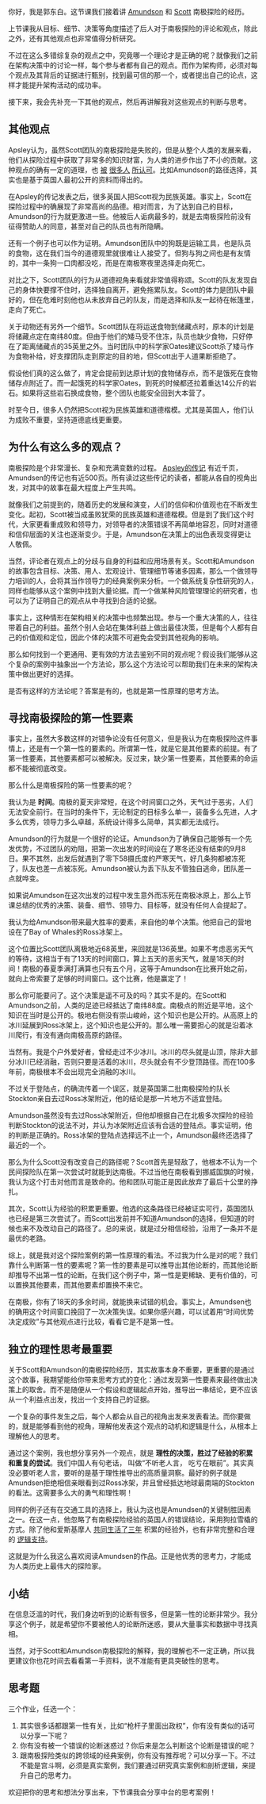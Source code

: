 你好，我是郭东白。这节课我们接着讲 [Amundson](https://en.wikipedia.org/wiki/Roald_Amundsen) 和 [Scott](https://en.wikipedia.org/wiki/Robert_Falcon_Scott) 南极探险的经历。

上节课我从目标、细节、决策等角度描述了后人对于南极探险的评论和观点，除此之外，还有其他观点也非常值得分析研究。

不过在这么多错综复杂的观点之中，究竟哪一个理论才是正确的呢？就像我们之前在架构决策中的讨论一样，每个参与者都有自己的观点。而作为架构师，必须对每个观点及其背后的证据进行甄别，找到最可信的那一个，或者提出自己的论点，这样才能提升架构活动的成功率。

接下来，我会先补充一下其他的观点，然后再讲解我对这些观点的判断与思考。

## 其他观点

Apsley认为，虽然Scott团队的南极探险是失败的，但是从整个人类的发展来看，他们从探险过程中获取了非常多的知识财富，为人类的进步作出了不小的贡献。这种观点的确有一定的道理，也 [被](https://en.wikipedia.org/wiki/Terra_Nova_Expedition) [很多人](https://en.wikipedia.org/wiki/Terra_Nova_Expedition) [所认可](https://en.wikipedia.org/wiki/Terra_Nova_Expedition)。比如Amundson的路径选择，其实也是基于英国人最初公开的资料而得出的。

在Apsley的传记发表之后，很多英国人把Scott视为民族英雄。事实上，Scott在探险过程中的确展现了非常高尚的品德。相对而言，为了达到自己的目标，Amundson的行为就更激进一些。他被后人诟病最多的，就是去南极探险前没有征得赞助人的同意，甚至对自己的队员也有所隐瞒。

还有一个例子也可以作为证明。Amundson团队中的狗既是运输工具，也是队员的食物，这在我们当今的道德观里就很难让人接受了。但狗与狗之间也是有友情的，其中一条狗一口肉都没吃，而是在南极寒夜里选择走向死亡。

对比之下，Scott团队的行为从道德视角来看就非常值得称颂。Scott的队友发现自己的身体快要撑不住时，选择独自离开，避免拖累队友。Scott的体力是团队中最好的，但在危难时刻他也从未放弃自己的队友，而是选择和队友一起待在帐篷里，走向了死亡。

关于动物还有另外一个细节。Scott团队在将运送食物到储藏点时，原本的计划是将储藏点定在南纬80度。但由于他们的矮马受不住冻，队员也缺少食物，只好停在了距离储藏点的35英里之外。当时团队中的科学家Oates建议Scott杀了矮马作为食物补给，好支撑团队走到原定的目的地，但Scott出于人道果断拒绝了。

假设他们真的这么做了，肯定会提前到达原计划的食物储存点，而不是饿死在食物储存点附近了。而一起饿死的科学家Oates，到死的时候都还拉着重达14公斤的岩石。如果将这些岩石换成食物，整个团队也能安全回到大本营了。

时至今日，很多人仍然把Scott视为民族英雄和道德楷模。尤其是英国人，他们认为成败不重要，坚持道德底线更重要。

## 为什么有这么多的观点？

南极探险是个非常漫长、复杂和充满变数的过程。 [Apsley的传记](http://www.gutenberg.org/ebooks/3414) 有近千页，Amundsen的传记也有近500页。所有读过这些传记的读者，都能从各自的视角出发，对其中的故事在最大程度上产生共鸣。

就像我们之前提到的，随着历史的发展和演变，人们的信仰和价值观也在不断发生变化。起初，Scott被当成虽败犹荣的民族英雄和道德楷模。但是到了我们这个时代，大家更看重成败和领导力，对领导者的决策错误不再简单地容忍，同时对道德和信仰层面的关注也逐渐变少。于是，Amundson在决策上的出色表现变得更让人敬佩。

当然，评论者在观点上的分歧与自身的利益和应用场景有关。Scott和Amundson的故事包含目标、决策、用人、宏观设计、管理细节等诸多因素，那么一个做领导力培训的人，会将其当作领导力的经典案例来分析。一个做系统复杂性研究的人，同样也能够从这个案例中找到大量论据。而一个做某种风险管理理论的研究者，也可以为了证明自己的观点从中寻找到合适的论据。

事实上，这种情形在架构相关的决策中也频繁出现。参与一个重大决策的人，往往带着自己的利益。虽然个别人会站在集体利益上做出最佳决策，但是每个人都有自己的价值观和定位，因此个体的决策不可避免会受到其他视角的影响。

那么如何找到一个更通用、更有效的方法去鉴别不同的观点呢？假设我们能够从这个复杂的案例中抽象出一个方法论，那么这个方法论可以帮助我们在未来的架构决策中做出更好的选择。

是否有这样的方法论呢？答案是有的，也就是第一性原理的思考方法。

## 寻找南极探险的第一性要素

事实上，虽然大多数这样的对错争论没有任何意义，但是我认为在南极探险这件事情上，还是有一个第一性的要素的。所谓第一性，就是它是其他要素的前提。有了第一性要素，其他要素都可以被解决。反过来，缺少第一性要素，其他要素的命运都不能被彻底改变。

那么什么是南极探险的第一性要素的呢？

我认为是 **时间**。南极的夏天非常短，在这个时间窗口之外，天气过于恶劣，人们无法安全前行。在当时的条件下，无论制定的目标多么单一，装备多么先进，人才多么优秀，领导力多么卓越，系统设计得多么简单，其实都无法成行。

Amundson的行为就是一个很好的论证。Amundson为了确保自己能够有一个先发优势，不过团队的劝阻，把第一次出发的时间设在了寒冬还没有结束的9月8日。果不其然，出发后就遇到了零下58摄氏度的严寒天气，好几条狗都被冻死了，队友也差一点被冻死。Amundson被认为丢下队友不管独自逃命，团队差一点就哗变。

如果说Amundson在这次出发的过程中发生意外而冻死在南极冰原上，那么上节课总结的优秀的决策、装备、细节、领导力、目标等，就没有任何人会提起了。

我认为给Amundson带来最大胜率的要素，来自他的单个决策。他把自己的营地设在了Bay of Whales的Ross冰架上。

这个位置比Scott团队离极地近68英里，来回就是136英里。如果不考虑恶劣天气的等待，这相当于有了13天的时间窗口，算上五天的恶劣天气，就是18天的时间！南极的春夏季满打满算也只有五个月，这等于Amundson在比赛开始之前，就向上帝索要了足够的时间窗口。这个比赛，他是赢定了！

那么你可能要问了。这个决策是遥不可及的吗？其实不是的。在Scott和Amundson之前，人类的足迹已经抵达了南纬88度。南极点的附近是平地，这个知识在当时是公开的。极地右侧没有崇山峻岭，这个知识也是公开的。从高原上的冰川延展到Ross冰架上，这个知识也是公开的。那么唯一需要担心的就是沿着冰川爬行，有没有通向南极高原的路径。

当然有。我是个户外爱好者，曾经走过不少冰川。冰川的尽头就是山顶，除非大部分冰川已经消融，否则只要是活着的冰川，尽头就会有不少登顶路径。而在100多年前，南极根本不会出现完全消融的冰川。

不过关于登陆点，的确流传着一个误区，就是英国第二批南极探险的队长Stockton亲自去过Ross冰架附近，他的结论是那一片地方不适宜登陆。

Amundson虽然没有去过Ross冰架附近，但他却根据自己在北极多次探险的经验判断Stockton的说法不对，并认为冰架附近应该有合适的登陆点。事实证明，他的判断是正确的。Ross冰架的登陆点选择远不止一个，Amundson最终还选择了最近的一个。

那么为什么Scott没有改变自己的路径呢？Scott首先是轻敌了，他根本不认为一个民间探险队在第一次尝试时就能到达南极。不过当他在南极看到挪威国旗的时候，我认为这个打击对他而言是致命的。他和团队可能正是因此放弃了最后十公里的挣扎。

其次，Scott认为经验的积累更重要。他选的这条路径已经被证实可行，英国团队也已经是第三次尝试了。而Scott出发前并不知道Amundson的选择，但知道的时候也来不及改动自己的路径了。总的来说，就是过分相信经验，沿用了一条并不是最优的老路。

综上，就是我对这个探险案例的第一性原理的看法。不过我为什么是对的呢？我们靠什么判断第一性的要素呢？第一性的要素是可以推导出其他论断的，而其他论断却推导不出第一性的论断。在我们这个例子中，第一性是更稀缺、更有价值的，可以置换其他要素，而其他要素却置换不来它。

在南极，你有了18天的多余时间，就能换来试错的机会。事实上，Amundsen也的确用这个时间窗口挽回了一次决策失误。如果你感兴趣，可以试着用“时间优势决定成败”与其他观点进行比较，看看它是不是第一性。

## 独立的理性思考最重要

关于Scott和Amundson的南极探险经历，其实故事本身不重要，更重要的是通过这个故事，我期望能给你带来思考方式的变化：通过发现第一性要素来最终做出决策上的取舍。而不是随便从一个假设和逻辑起点开始，推导出一串结论，更不应该从一个利益点出发，找出一个支持自己的证据。

一个复杂的事件发生之后，每个人都会从自己的视角出发来发表看法。而你要做的，就是能够看到他的视角，理解他发表这个观点的动机和逻辑是什么，从根本上理解他人的思考。

通过这个案例，我也想分享另外一个观点，就是 **理性的决策，胜过了经验的积累和重复的尝试**。我们中国人有句老话， 叫做“不听老人言， 吃亏在眼前”。其实真没必要听老人言，要听的是基于理性推导出的高质量洞察。最好的例子就是Amundsen拒绝相信亲眼看到过Ross冰架，并且曾经抵达地球最南端的Stockton的看法。这需要多么大的勇气和理性啊！

同样的例子还有在交通工具的选择上，我认为这也是Amundsen的关键制胜因素之一。在这一点，他忽略了有南极探险经验的英国人的错误结论，采用狗拉雪橇的方式。除了他和爱斯基摩人 [共同生活了三年](https://archive.org/details/roaldamundsensth01amun) 积累的经验外，也有非常完整和合理的 [逻辑支持](https://archive.org/details/roaldamundsenmyl00amun_0)。

这就是为什么我这么喜欢阅读Amundsen的作品。正是他优秀的思考力，才能成为人类历史上最伟大的探险家。

## 小结

在信息泛滥的时代，我们身边听到的论断有很多，但是第一性的论断非常少。我分享这个例子，就是希望你不要被他人的论断所迷惑，要从大量事实和数据中寻找真相。

当然，对于Scott和Amundson南极探险的解释，我的理解也不一定正确，所以我更建议你也花时间去看看第一手资料，说不准能有更具突破性的思考。

## 思考题

三个作业，任选一个：

1. 其实很多话都跟第一性有关，比如“枪杆子里面出政权”，你有没有类似的话可以分享一下呢？
2. 你有没有被一个错误的论断迷惑过？你后来是怎么判断这个论断是错误的呢？
3. 跟南极探险类似的跨领域的经典案例，你有没有推荐呢？可以分享一下。不过不能是宫斗啊，必须是真实案例，我们要通过研究真实案例和剖析逻辑，来提升自己的思考力。

欢迎把你的思考和想法分享出来，下节课我会分享中台的思考案例！